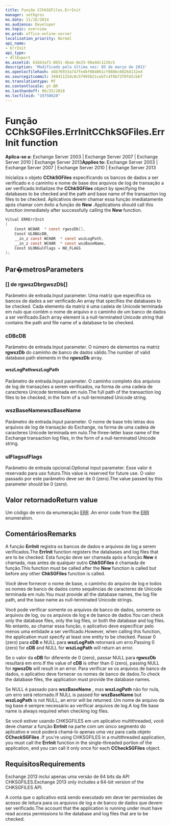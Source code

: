 ```yaml
---
title: Função CChkSGFiles.ErrInit
manager: sethgros
ms.date: 11/16/2014
ms.audience: Developer
ms.topic: overview
ms.prod: office-online-server
localization_priority: Normal
api_name:
- ErrInit
api_type:
- dllExport
ms.assetid: 61bb3af1-8b51-4bae-8e25-90a4dc1226c5
description: 'Modificado pela última vez: 03 de março de 2013'
ms.openlocfilehash: d4b76933a747fe4bf084061cf080bc68264132ed
ms.sourcegitcommit: 34041125dc8c5f993b21cebfc4f8b72f0fd2cb6f
ms.translationtype: MT
ms.contentlocale: pt-BR
ms.lasthandoff: 06/25/2018
ms.locfileid: "19750628"
---
```

# <a name="cchksgfileserrinit-function"></a><span data-ttu-id="893b0-103">Função CChkSGFiles.ErrInit</span><span class="sxs-lookup"><span data-stu-id="893b0-103">CChkSGFiles.ErrInit function</span></span>
  
<span data-ttu-id="893b0-104">**Aplica-se a:** Exchange Server 2003 | Exchange Server 2007 | Exchange Server 2010 | Exchange Server 2013</span><span class="sxs-lookup"><span data-stu-id="893b0-104">**Applies to:** Exchange Server 2003 | Exchange Server 2007 | Exchange Server 2010 | Exchange Server 2013</span></span>
  
<span data-ttu-id="893b0-105">Inicializa o objeto **CChkSGFiles** especificando os bancos de dados a ser verificado e o caminho e nome de base dos arquivos de log de transação a ser verificado.</span><span class="sxs-lookup"><span data-stu-id="893b0-105">Initializes the **CChkSGFiles** object by specifying the databases to be checked and the path and base name of the transaction log files to be checked.</span></span> <span data-ttu-id="893b0-106">Aplicativos devem chamar essa função imediatamente após chamar com êxito a função de **New** .</span><span class="sxs-lookup"><span data-stu-id="893b0-106">Applications should call this function immediately after successfully calling the **New** function.</span></span> 
  
```cs
Vitual ERRErrInit  
(
    Const WCHAR  * const rgwszDb[],
    Const ULONGcDB,
    __in_z const WCHAR  * const wszLogPath,
    __in_z const WCHAR  * const wszBaseName,
    Const ULONGulFlags = NO_FLAGS
);

```

## <a name="parameters"></a><span data-ttu-id="893b0-107">Par�metros</span><span class="sxs-lookup"><span data-stu-id="893b0-107">Parameters</span></span>

### <a name="rgwszdb"></a><span data-ttu-id="893b0-108">[] de rgwszDb</span><span class="sxs-lookup"><span data-stu-id="893b0-108">rgwszDb[]</span></span>
  
<span data-ttu-id="893b0-109">Parâmetro de entrada.</span><span class="sxs-lookup"><span data-stu-id="893b0-109">Input parameter.</span></span> <span data-ttu-id="893b0-110">Uma matriz que especifica os bancos de dados a ser verificado.</span><span class="sxs-lookup"><span data-stu-id="893b0-110">An array that specifies the databases to be checked.</span></span> <span data-ttu-id="893b0-111">Cada elemento da matriz é uma cadeia de Unicode terminada em nulo que contém o nome de arquivo e o caminho de um banco de dados a ser verificado.</span><span class="sxs-lookup"><span data-stu-id="893b0-111">Each array element is a null-terminated Unicode string that contains the path and file name of a database to be checked.</span></span>
    
### <a name="cdb"></a><span data-ttu-id="893b0-112">cDB</span><span class="sxs-lookup"><span data-stu-id="893b0-112">cDB</span></span>
  
<span data-ttu-id="893b0-113">Parâmetro de entrada.</span><span class="sxs-lookup"><span data-stu-id="893b0-113">Input parameter.</span></span> <span data-ttu-id="893b0-114">O número de elementos na matriz **rgwszDb** do caminho de banco de dados válido.</span><span class="sxs-lookup"><span data-stu-id="893b0-114">The number of valid database path elements in the **rgwszDb** array.</span></span> 
    
#### <a name="wszlogpath"></a><span data-ttu-id="893b0-115">wszLogPath</span><span class="sxs-lookup"><span data-stu-id="893b0-115">wszLogPath</span></span>
  
<span data-ttu-id="893b0-116">Parâmetro de entrada.</span><span class="sxs-lookup"><span data-stu-id="893b0-116">Input parameter.</span></span> <span data-ttu-id="893b0-117">O caminho completo dos arquivos de log de transações a serem verificados, na forma de uma cadeia de caracteres Unicode terminada em nulo.</span><span class="sxs-lookup"><span data-stu-id="893b0-117">The full path of the transaction log files to be checked, in the form of a null-terminated Unicode string.</span></span>
    
### <a name="wszbasename"></a><span data-ttu-id="893b0-118">wszBaseName</span><span class="sxs-lookup"><span data-stu-id="893b0-118">wszBaseName</span></span>
  
<span data-ttu-id="893b0-119">Parâmetro de entrada.</span><span class="sxs-lookup"><span data-stu-id="893b0-119">Input parameter.</span></span> <span data-ttu-id="893b0-120">O nome de base três letras dos arquivos de log de transação do Exchange, na forma de uma cadeia de caracteres Unicode terminada em nulo.</span><span class="sxs-lookup"><span data-stu-id="893b0-120">The three-letter base name of the Exchange transaction log files, in the form of a null-terminated Unicode string.</span></span>
    
### <a name="ulflags"></a><span data-ttu-id="893b0-121">ulFlags</span><span class="sxs-lookup"><span data-stu-id="893b0-121">ulFlags</span></span>
  
<span data-ttu-id="893b0-122">Parâmetro de entrada opcional.</span><span class="sxs-lookup"><span data-stu-id="893b0-122">Optional input parameter.</span></span> <span data-ttu-id="893b0-123">Esse valor é reservado para uso futuro.</span><span class="sxs-lookup"><span data-stu-id="893b0-123">This value is reserved for future use.</span></span> <span data-ttu-id="893b0-124">O valor passado por este parâmetro deve ser de 0 (zero).</span><span class="sxs-lookup"><span data-stu-id="893b0-124">The value passed by this parameter should be 0 (zero).</span></span>
    
## <a name="return-value"></a><span data-ttu-id="893b0-125">Valor retornado</span><span class="sxs-lookup"><span data-stu-id="893b0-125">Return value</span></span>

<span data-ttu-id="893b0-126">Um código de erro da enumeração [ERR](cchksgfiles-err-enumeration.md) .</span><span class="sxs-lookup"><span data-stu-id="893b0-126">An error code from the [ERR](cchksgfiles-err-enumeration.md) enumeration.</span></span> 
  
## <a name="remarks"></a><span data-ttu-id="893b0-127">Comentários</span><span class="sxs-lookup"><span data-stu-id="893b0-127">Remarks</span></span>

<span data-ttu-id="893b0-128">A função **ErrInit** registra os bancos de dados e arquivos de log a serem verificados.</span><span class="sxs-lookup"><span data-stu-id="893b0-128">The **ErrInit** function registers the databases and log files that are to be checked.</span></span> <span data-ttu-id="893b0-129">Esta função deve ser chamada após a função **New** é chamada, mas antes de qualquer outro **ChkSGFiles** é chamada de função.</span><span class="sxs-lookup"><span data-stu-id="893b0-129">This function must be called after the **New** function is called but before any other **ChkSGFiles** function is called.</span></span> 
  
<span data-ttu-id="893b0-130">Você deve fornecer o nome de base, o caminho do arquivo de log e todos os nomes de banco de dados como sequências de caracteres de Unicode terminada em nulo.</span><span class="sxs-lookup"><span data-stu-id="893b0-130">You must provide all the database names, the log file path, and the base name as null-terminated Unicode strings.</span></span>
  
<span data-ttu-id="893b0-131">Você pode verificar somente os arquivos de banco de dados, somente os arquivos de log, ou os arquivos de log e de banco de dados.</span><span class="sxs-lookup"><span data-stu-id="893b0-131">You can check only the database files, only the log files, or both the database and log files.</span></span> <span data-ttu-id="893b0-132">No entanto, ao chamar essa função, o aplicativo deve especificar pelo menos uma entidade a ser verificado.</span><span class="sxs-lookup"><span data-stu-id="893b0-132">However, when calling this function, the application must specify at least one entity to be checked.</span></span> <span data-ttu-id="893b0-133">Passar 0 (zero) para **cDB** e NULL para **wszLogPath** retornará um erro.</span><span class="sxs-lookup"><span data-stu-id="893b0-133">Passing 0 (zero) for  **cDB**  and NULL for  **wszLogPath**  will return an error.</span></span> 
  
<span data-ttu-id="893b0-134">Se o valor da **cDB** for diferente de 0 (zero), passar NULL para **rgwszDb** resultará em erro.</span><span class="sxs-lookup"><span data-stu-id="893b0-134">If the value of  **cDB**  is other than 0 (zero), passing NULL for  **rgwszDb**  will result in an error.</span></span> <span data-ttu-id="893b0-135">Para verificar se os arquivos de banco de dados, o aplicativo deve fornecer os nomes de banco de dados.</span><span class="sxs-lookup"><span data-stu-id="893b0-135">To check the database files, the application must provide the database names.</span></span> 
  
<span data-ttu-id="893b0-136">Se NULL é passado para **wszBaseName** , mas **wszLogPath** não for nula, um erro será retornado.</span><span class="sxs-lookup"><span data-stu-id="893b0-136">If NULL is passed for  **wszBaseName**  but  **wszLogPath**  is not NULL, an error will be returned.</span></span> <span data-ttu-id="893b0-137">Um nome de arquivo de log base é sempre necessário ao verificar arquivos de log.</span><span class="sxs-lookup"><span data-stu-id="893b0-137">A log file base name is always required when checking log files.</span></span> 
  
<span data-ttu-id="893b0-138">Se você estiver usando CHKSGFILES em um aplicativo multithreaded, você deve chamar a função **ErrInit** na parte com um único segmento do aplicativo e você poderá chamá-lo apenas uma vez para cada objeto **CCheckSGFiles** .</span><span class="sxs-lookup"><span data-stu-id="893b0-138">If you're using CHKSGFILES in a multithreaded application, you must call the **ErrInit** function in the single-threaded portion of the application, and you can call it only once for each **CCheckSGFiles** object.</span></span> 
  
## <a name="requirements"></a><span data-ttu-id="893b0-139">Requisitos</span><span class="sxs-lookup"><span data-stu-id="893b0-139">Requirements</span></span>

<span data-ttu-id="893b0-140">Exchange 2013 inclui apenas uma versão de 64 bits da API CHKSGFILES.</span><span class="sxs-lookup"><span data-stu-id="893b0-140">Exchange 2013 only includes a 64-bit version of the CHKSGFILES API.</span></span>
  
<span data-ttu-id="893b0-141">A conta que o aplicativo está sendo executado em deve ter permissões de acesso de leitura para os arquivos de log e de banco de dados que devem ser verificado.</span><span class="sxs-lookup"><span data-stu-id="893b0-141">The account that the application is running under must have read access permissions to the database and log files that are to be checked.</span></span>
  

